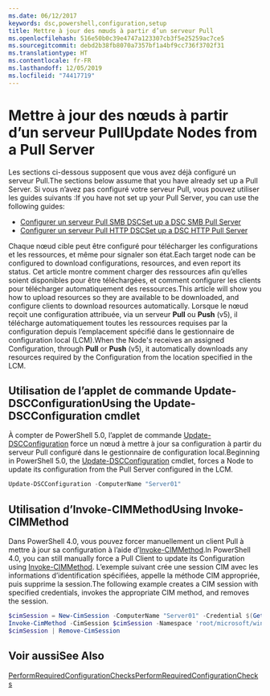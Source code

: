 ```yaml
---
ms.date: 06/12/2017
keywords: dsc,powershell,configuration,setup
title: Mettre à jour des nœuds à partir d’un serveur Pull
ms.openlocfilehash: 516e50b0c39e4747a123307cb3f5e25259ac7ce5
ms.sourcegitcommit: debd2b38fb8070a7357bf1a4bf9cc736f3702f31
ms.translationtype: HT
ms.contentlocale: fr-FR
ms.lasthandoff: 12/05/2019
ms.locfileid: "74417719"
---
```

# <a name="update-nodes-from-a-pull-server"></a><span data-ttu-id="c8216-103">Mettre à jour des nœuds à partir d’un serveur Pull</span><span class="sxs-lookup"><span data-stu-id="c8216-103">Update Nodes from a Pull Server</span></span>

<span data-ttu-id="c8216-104">Les sections ci-dessous supposent que vous avez déjà configuré un serveur Pull.</span><span class="sxs-lookup"><span data-stu-id="c8216-104">The sections below assume that you have already set up a Pull Server.</span></span> <span data-ttu-id="c8216-105">Si vous n’avez pas configuré votre serveur Pull, vous pouvez utiliser les guides suivants :</span><span class="sxs-lookup"><span data-stu-id="c8216-105">If you have not set up your Pull Server, you can use the following guides:</span></span>

- [<span data-ttu-id="c8216-106">Configurer un serveur Pull SMB DSC</span><span class="sxs-lookup"><span data-stu-id="c8216-106">Set up a DSC SMB Pull Server</span></span>](pullServerSmb.md)
- [<span data-ttu-id="c8216-107">Configurer un serveur Pull HTTP DSC</span><span class="sxs-lookup"><span data-stu-id="c8216-107">Set up a DSC HTTP Pull Server</span></span>](pullServer.md)

<span data-ttu-id="c8216-108">Chaque nœud cible peut être configuré pour télécharger les configurations et les ressources, et même pour signaler son état.</span><span class="sxs-lookup"><span data-stu-id="c8216-108">Each target node can be configured to download configurations, resources, and even report its status.</span></span> <span data-ttu-id="c8216-109">Cet article montre comment charger des ressources afin qu’elles soient disponibles pour être téléchargées, et comment configurer les clients pour télécharger automatiquement des ressources.</span><span class="sxs-lookup"><span data-stu-id="c8216-109">This article will show you how to upload resources so they are available to be downloaded, and configure clients to download resources automatically.</span></span> <span data-ttu-id="c8216-110">Lorsque le nœud reçoit une configuration attribuée, via un serveur **Pull** ou **Push** (v5), il télécharge automatiquement toutes les ressources requises par la configuration depuis l’emplacement spécifié dans le gestionnaire de configuration local (LCM).</span><span class="sxs-lookup"><span data-stu-id="c8216-110">When the Node's receives an assigned Configuration, through **Pull** or **Push** (v5), it automatically downloads any resources required by the Configuration from the location specified in the LCM.</span></span>

## <a name="using-the-update-dscconfiguration-cmdlet"></a><span data-ttu-id="c8216-111">Utilisation de l’applet de commande Update-DSCConfiguration</span><span class="sxs-lookup"><span data-stu-id="c8216-111">Using the Update-DSCConfiguration cmdlet</span></span>

<span data-ttu-id="c8216-112">À compter de PowerShell 5.0, l’applet de commande [Update-DSCConfiguration](/powershell/module/psdesiredstateconfiguration/update-dscconfiguration) force un nœud à mettre à jour sa configuration à partir du serveur Pull configuré dans le gestionnaire de configuration local.</span><span class="sxs-lookup"><span data-stu-id="c8216-112">Beginning in PowerShell 5.0, the [Update-DSCConfiguration](/powershell/module/psdesiredstateconfiguration/update-dscconfiguration) cmdlet, forces a Node to update its configuration from the Pull Server configured in the LCM.</span></span>

```powershell
Update-DSCConfiguration -ComputerName "Server01"
```

## <a name="using-invoke-cimmethod"></a><span data-ttu-id="c8216-113">Utilisation d’Invoke-CIMMethod</span><span class="sxs-lookup"><span data-stu-id="c8216-113">Using Invoke-CIMMethod</span></span>

<span data-ttu-id="c8216-114">Dans PowerShell 4.0, vous pouvez forcer manuellement un client Pull à mettre à jour sa configuration à l’aide d’[Invoke-CIMMethod](/powershell/module/cimcmdlets/invoke-cimmethod).</span><span class="sxs-lookup"><span data-stu-id="c8216-114">In PowerShell 4.0, you can still manually force a Pull Client to update its Configuration using [Invoke-CIMMethod](/powershell/module/cimcmdlets/invoke-cimmethod).</span></span> <span data-ttu-id="c8216-115">L’exemple suivant crée une session CIM avec les informations d’identification spécifiées, appelle la méthode CIM appropriée, puis supprime la session.</span><span class="sxs-lookup"><span data-stu-id="c8216-115">The following example creates a CIM session with specified credentials, invokes the appropriate CIM method, and removes the session.</span></span>

```powershell
$cimSession = New-CimSession -ComputerName "Server01" -Credential $(Get-Credential)
Invoke-CimMethod -CimSession $cimSession -Namespace 'root/microsoft/windows/desiredstateconfiguration' -Class 'MSFT_DscLocalConfigurationManager' -MethodName 'PerformRequiredConfigurationChecks' -Arguments @{ 'Flags' = [uint32]1 } -Verbose
$cimSession | Remove-CimSession
```

## <a name="see-also"></a><span data-ttu-id="c8216-116">Voir aussi</span><span class="sxs-lookup"><span data-stu-id="c8216-116">See Also</span></span>

[<span data-ttu-id="c8216-117">PerformRequiredConfigurationChecks</span><span class="sxs-lookup"><span data-stu-id="c8216-117">PerformRequiredConfigurationChecks</span></span>](/powershell/scripting/dsc/msft-dsclocalconfigurationmanager-performrequiredconfigurationchecks)
